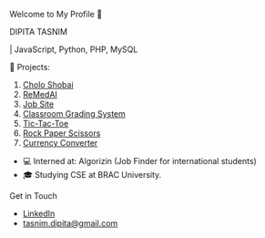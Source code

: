 Welcome to My Profile 👋

DIPITA TASNIM

| JavaScript, Python, PHP, MySQL

 🔭 Projects:
 
1. [Cholo Shobai](https://github.com/dipita-tasnim/CholoShobai)
2. [ReMedAI](https://github.com/dipita-tasnim/ReMedAI)
3. [Job Site](https://github.com/dipita-tasnim/370_Project)
4. [Classroom Grading System](https://github.com/dipita-tasnim/341_project)
5. [Tic-Tac-Toe](https://github.com/dipita-tasnim/javaScript/tree/main/project_TicTacToe)
6. [Rock Paper Scissors](https://github.com/dipita-tasnim/javaScript/tree/main/project_RockPaperScissors)
7. [Currency Converter](https://github.com/dipita-tasnim/javaScript/tree/main/project_CurrencyConverter)

                
- 💻 Interned at: Algorizin (Job Finder for international students)
- 🎓 Studying CSE at BRAC University.

 Get in Touch
- [LinkedIn](https://www.linkedin.com/in/dipita-tasnim/)
- tasnim.dipita@gmail.com

